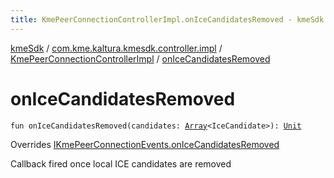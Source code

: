 ```yaml
---
title: KmePeerConnectionControllerImpl.onIceCandidatesRemoved - kmeSdk
---
```


[kmeSdk](../../index.html) / [com.kme.kaltura.kmesdk.controller.impl](../index.html) / [KmePeerConnectionControllerImpl](index.html) / [onIceCandidatesRemoved](./on-ice-candidates-removed.html)

# onIceCandidatesRemoved

`fun onIceCandidatesRemoved(candidates: `[`Array`](https://kotlinlang.org/api/latest/jvm/stdlib/kotlin/-array/index.html)`<IceCandidate>): `[`Unit`](https://kotlinlang.org/api/latest/jvm/stdlib/kotlin/-unit/index.html)

Overrides [IKmePeerConnectionEvents.onIceCandidatesRemoved](../../com.kme.kaltura.kmesdk.webrtc.peerconnection/-i-kme-peer-connection-events/on-ice-candidates-removed.html)

Callback fired once local ICE candidates are removed

